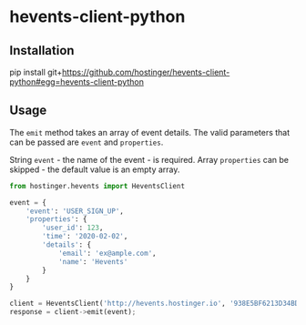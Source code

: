 # hevents-client-python

## Installation
pip install git+https://github.com/hostinger/hevents-client-python#egg=hevents-client-python

## Usage
The `emit` method takes an array of event details.
The valid parameters that can be passed are `event` and `properties`.

String `event` - the name of the event - is required.
Array `properties` can be skipped - the default value is an empty array.

```python
from hostinger.hevents import HeventsClient

event = {
    'event': 'USER_SIGN_UP',
    'properties': {
        'user_id': 123,
        'time': '2020-02-02',
        'details': {
            'email': 'ex@ample.com',
            'name': 'Hevents'
        }
    }
}

client = HeventsClient('http://hevents.hostinger.io', '938E5BF6213D34BD4C2EDF3C81E3E7BD80F52178F3B467643FE3D0F1E7377773');
response = client->emit(event);
```
